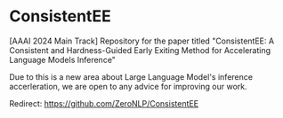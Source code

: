 # ConsistentEE
[AAAI 2024 Main Track] Repository for the paper titled "ConsistentEE: A Consistent and Hardness-Guided Early Exiting Method for Accelerating Language Models Inference"

Due to this is a new area about Large Language Model's inference accerleration, we are open to any advice for improving our work.

Redirect: https://github.com/ZeroNLP/ConsistentEE


